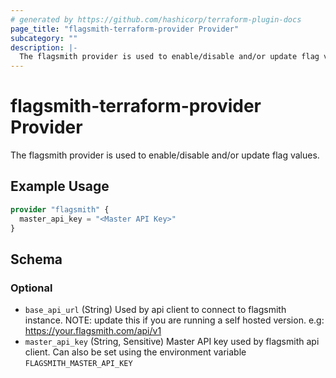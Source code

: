 ```yaml
---
# generated by https://github.com/hashicorp/terraform-plugin-docs
page_title: "flagsmith-terraform-provider Provider"
subcategory: ""
description: |-
  The flagsmith provider is used to enable/disable and/or update flag values.
---
```


# flagsmith-terraform-provider Provider

The flagsmith provider is used to enable/disable and/or update flag values.

## Example Usage

```terraform
provider "flagsmith" {
  master_api_key = "<Master API Key>"
}
```

<!-- schema generated by tfplugindocs -->
## Schema

### Optional

- `base_api_url` (String) Used by api client to connect to flagsmith instance. NOTE: update this if you are running a self hosted version. e.g: https://your.flagsmith.com/api/v1
- `master_api_key` (String, Sensitive) Master API key used by flagsmith api client. Can also be set using the environment variable `FLAGSMITH_MASTER_API_KEY`
